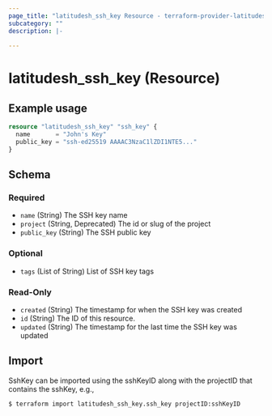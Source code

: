 ```yaml
---
page_title: "latitudesh_ssh_key Resource - terraform-provider-latitudesh"
subcategory: ""
description: |-
  
---
```


# latitudesh_ssh_key (Resource)



## Example usage

```terraform
resource "latitudesh_ssh_key" "ssh_key" {
  name       = "John's Key"
  public_key = "ssh-ed25519 AAAAC3NzaC1lZDI1NTE5..."
}
```

<!-- schema generated by tfplugindocs -->
## Schema

### Required

- `name` (String) The SSH key name
- `project` (String, Deprecated) The id or slug of the project
- `public_key` (String) The SSH public key

### Optional

- `tags` (List of String) List of SSH key tags

### Read-Only

- `created` (String) The timestamp for when the SSH key was created
- `id` (String) The ID of this resource.
- `updated` (String) The timestamp for the last time the SSH key was updated

## Import
SshKey can be imported using the sshKeyID along with the projectID that contains the sshKey, e.g.,

```sh
$ terraform import latitudesh_ssh_key.ssh_key projectID:sshKeyID
```
